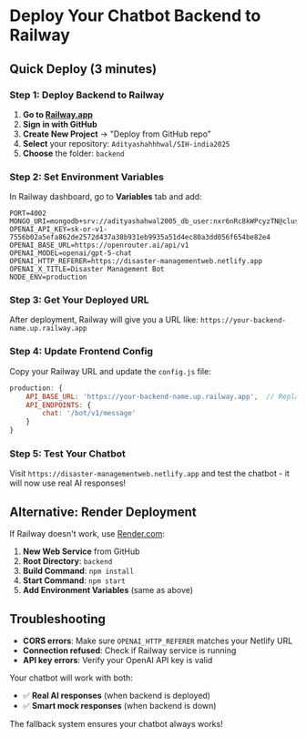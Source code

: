 # Deploy Your Chatbot Backend to Railway

## Quick Deploy (3 minutes)

### Step 1: Deploy Backend to Railway

1. **Go to [Railway.app](https://railway.app)**
2. **Sign in with GitHub**
3. **Create New Project** → "Deploy from GitHub repo"
4. **Select** your repository: `Adityashahhhwal/SIH-india2025`
5. **Choose** the folder: `backend`

### Step 2: Set Environment Variables

In Railway dashboard, go to **Variables** tab and add:

```
PORT=4002
MONGO_URI=mongodb+srv://adityashahwal2005_db_user:nxr6nRc8kWPcyzTN@cluster0.kezksrl.mongodb.net/
OPENAI_API_KEY=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
OPENAI_BASE_URL=https://openrouter.ai/api/v1
OPENAI_MODEL=openai/gpt-5-chat
OPENAI_HTTP_REFERER=https://disaster-managementweb.netlify.app
OPENAI_X_TITLE=Disaster Management Bot
NODE_ENV=production
```

### Step 3: Get Your Deployed URL

After deployment, Railway will give you a URL like:
`https://your-backend-name.up.railway.app`

### Step 4: Update Frontend Config

Copy your Railway URL and update the `config.js` file:

```javascript
production: {
    API_BASE_URL: 'https://your-backend-name.up.railway.app',  // Replace with your Railway URL
    API_ENDPOINTS: {
        chat: '/bot/v1/message'
    }
}
```

### Step 5: Test Your Chatbot

Visit `https://disaster-managementweb.netlify.app` and test the chatbot - it will now use real AI responses!

## Alternative: Render Deployment

If Railway doesn't work, use [Render.com](https://render.com):

1. **New Web Service** from GitHub
2. **Root Directory**: `backend`
3. **Build Command**: `npm install`
4. **Start Command**: `npm start`
5. **Add Environment Variables** (same as above)

## Troubleshooting

- **CORS errors**: Make sure `OPENAI_HTTP_REFERER` matches your Netlify URL
- **Connection refused**: Check if Railway service is running
- **API key errors**: Verify your OpenAI API key is valid

Your chatbot will work with both:
- ✅ **Real AI responses** (when backend is deployed)
- ✅ **Smart mock responses** (when backend is down)

The fallback system ensures your chatbot always works!
